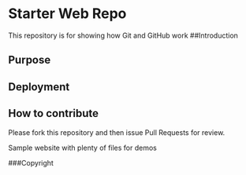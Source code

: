# Starter Web Repo

This repository is for showing how Git and GitHub work
##Introduction 

## Purpose
## Deployment
## How to contribute
Please fork this repository and then issue Pull Requests for review.

Sample website with plenty of files for demos

###Copyright
